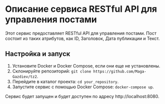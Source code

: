 # Описание сервиса RESTful API для управления постами

Этот сервис предоставляет RESTful API для управления постами. Пост состоит из таких атрибутов, как ID, Заголовок, Дата публикации и Текст.

## Настройка и запуск

1. Установите Docker и Docker Compose, если они еще не установлены.
2. Склонируйте репозиторий: `git clone https://github.com/Maga-Gazdiev/tz2`.
3. Перейдите в каталог проекта: `cd your_repository`.
4. Запустите сервис с помощью Docker Compose: `docker-compose up`.

Сервис будет запущен и будет доступен по адресу http://localhost:8080.